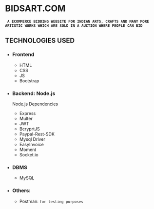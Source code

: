 # BIDSART.COM

**``` A ECOMMERCE BIDDING WEBSITE FOR INDIAN ARTS, CRAFTS AND MANY MORE ARTISTIC WORKS WHICH ARE SOLD IN A AUCTION WHERE PEOPLE CAN BID```**

## TECHNOLOGIES USED

* ### Frontend
  * HTML
  * CSS
  * JS
  * Bootstrap

* ### Backend: Node.js
  Node.js
  Dependencies
  * Express
  * Multer
  * JWT
  * BcryprtJS
  * Paypal-Rest-SDK
  * Mysql Driver
  * EasyInvoice
  * Moment
  * Socket.io
  
* ### DBMS
  * MySQL 

* ### Others:
  * Postman: 
    ``` for testing purposes ```
